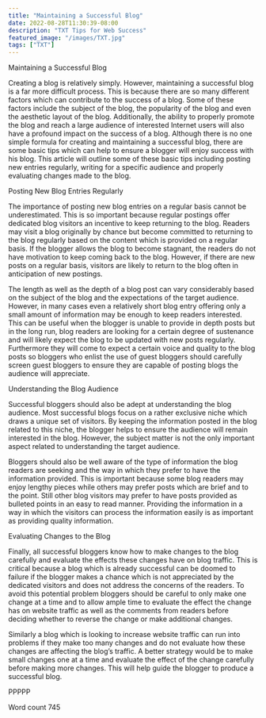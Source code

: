 ```yaml
---
title: "Maintaining a Successful Blog"
date: 2022-08-28T11:30:39-08:00
description: "TXT Tips for Web Success"
featured_image: "/images/TXT.jpg"
tags: ["TXT"]
---
```


Maintaining a Successful Blog

Creating a blog is relatively simply. However, maintaining a successful blog is a far more difficult process. This is because there are so many different factors which can contribute to the success of a blog. Some of these factors include the subject of the blog, the popularity of the blog and even the aesthetic layout of the blog. Additionally, the ability to properly promote the blog and reach a large audience of interested Internet users will also have a profound impact on the success of a blog. Although there is no one simple formula for creating and maintaining a successful blog, there are some basic tips which can help to ensure a blogger will enjoy success with his blog. This article will outline some of these basic tips including posting new entries regularly, writing for a specific audience and properly evaluating changes made to the blog. 

Posting New Blog Entries Regularly

The importance of posting new blog entries on a regular basis cannot be underestimated. This is so important because regular postings offer dedicated blog visitors an incentive to keep returning to the blog. Readers may visit a blog originally by chance but become committed to returning to the blog regularly based on the content which is provided on a regular basis. If the blogger allows the blog to become stagnant, the readers do not have motivation to keep coming back to the blog. However, if there are new posts on a regular basis, visitors are likely to return to the blog often in anticipation of new postings. 

The length as well as the depth of a blog post can vary considerably based on the subject of the blog and the expectations of the target audience. However, in many cases even a relatively short blog entry offering only a small amount of information may be enough to keep readers interested. This can be useful when the blogger is unable to provide in depth posts but in the long run, blog readers are looking for a certain degree of sustenance and will likely expect the blog to be updated with new posts regularly. Furthermore they will come to expect a certain voice and quality to the blog posts so bloggers who enlist the use of guest bloggers should carefully screen guest bloggers to ensure they are capable of posting blogs the audience will appreciate. 

Understanding the Blog Audience

Successful bloggers should also be adept at understanding the blog audience. Most successful blogs focus on a rather exclusive niche which draws a unique set of visitors. By keeping the information posted in the blog related to this niche, the blogger helps to ensure the audience will remain interested in the blog. However, the subject matter is not the only important aspect related to understanding the target audience.

Bloggers should also be well aware of the type of information the blog readers are seeking and the way in which they prefer to have the information provided. This is important because some blog readers may enjoy lengthy pieces while others may prefer posts which are brief and to the point. Still other blog visitors may prefer to have posts provided as bulleted points in an easy to read manner. Providing the information in a way in which the visitors can process the information easily is as important as providing quality information. 

Evaluating Changes to the Blog

Finally, all successful bloggers know how to make changes to the blog carefully and evaluate the effects these changes have on blog traffic. This is critical because a blog which is already successful can be doomed to failure if the blogger makes a chance which is not appreciated by the dedicated visitors and does not address the concerns of the readers. To avoid this potential problem bloggers should be careful to only make one change at a time and to allow ample time to evaluate the effect the change has on website traffic as well as the comments from readers before deciding whether to reverse the change or make additional changes. 

Similarly a blog which is looking to increase website traffic can run into problems if they make too many changes and do not evaluate how these changes are affecting the blog’s traffic. A better strategy would be to make small changes one at a time and evaluate the effect of the change carefully before making more changes. This will help guide the blogger to produce a successful blog. 

PPPPP

Word count 745

